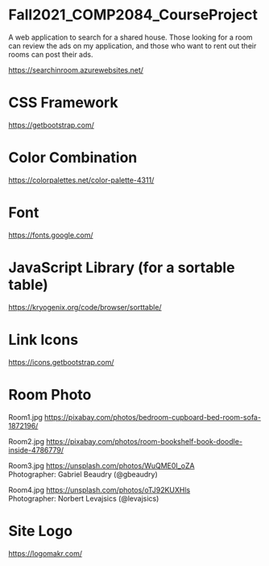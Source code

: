 # Fall2021_COMP2084_CourseProject
A web application to search for a shared house. Those looking for a room can review the ads on my application, and those who want to rent out their rooms can post their ads.


https://searchinroom.azurewebsites.net/

# CSS Framework
https://getbootstrap.com/

# Color Combination
https://colorpalettes.net/color-palette-4311/

# Font
https://fonts.google.com/

# JavaScript Library (for a sortable table)
https://kryogenix.org/code/browser/sorttable/

# Link Icons
https://icons.getbootstrap.com/

# Room Photo
Room1.jpg
https://pixabay.com/photos/bedroom-cupboard-bed-room-sofa-1872196/

Room2.jpg
https://pixabay.com/photos/room-bookshelf-book-doodle-inside-4786779/

Room3.jpg
https://unsplash.com/photos/WuQME0I_oZA <br />
Photographer: Gabriel Beaudry (@gbeaudry)

Room4.jpg
https://unsplash.com/photos/oTJ92KUXHls <br />
Photographer: Norbert Levajsics (@levajsics)

# Site Logo
https://logomakr.com/
